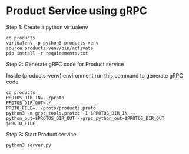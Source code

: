 # Product Service using gRPC

Step 1: Create a python virtualenv

```shell
cd products
virtualenv -p python3 products-venv
source products-venv/bin/activate
pip install -r requirements.txt
```

Step 2: Generate gRPC code for Product service

Inside (products-venv) environment run this command to generate gRPC code

```shell
cd products
PROTOS_DIR_IN=../proto
PROTOS_DIR_OUT=./
PROTO_FILE=../proto/products.proto
python3 -m grpc_tools.protoc -I $PROTOS_DIR_IN --python_out=$PROTOS_DIR_OUT --grpc_python_out=$PROTOS_DIR_OUT $PROTO_FILE
```

Step 3: Start Product service

```shell
python3 server.py
```